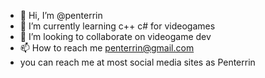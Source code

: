 - 👋 Hi, I’m @penterrin
- 🌱 I’m currently learning c++ c# for videogames
- 💞️ I’m looking to collaborate on videogame dev
- 📫 How to reach me penterrin@gmail.com
- you can reach me at most social media sites as Penterrin
  
  

<!---
penterrin/penterrin is a ✨ special ✨ repository because its `README.md` (this file) appears on your GitHub profile.
You can click the Preview link to take a look at your changes.
--->
